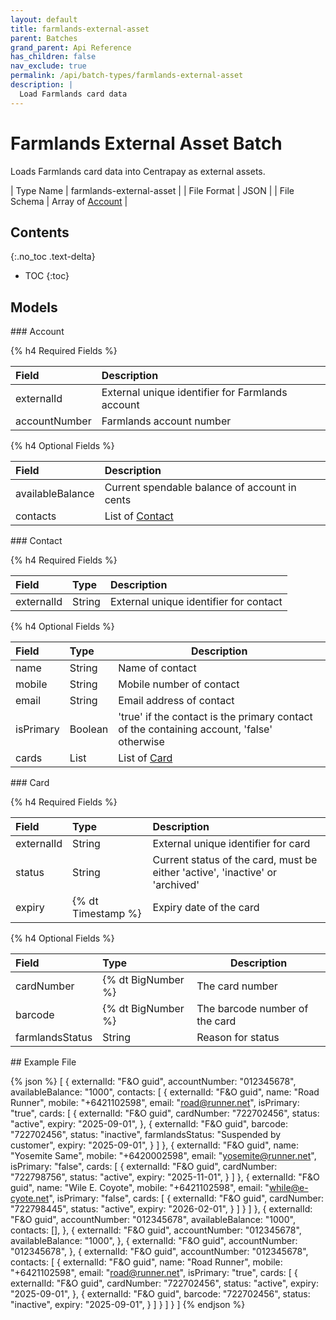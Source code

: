 ```yaml
---
layout: default
title: farmlands-external-asset
parent: Batches
grand_parent: Api Reference
has_children: false
nav_exclude: true
permalink: /api/batch-types/farmlands-external-asset
description: |
  Load Farmlands card data
---
```


# Farmlands External Asset Batch

Loads Farmlands card data into Centrapay as external assets.

| Type Name   | farmlands-external-asset |
| File Format | JSON |
| File Schema | Array of [Account] |


## Contents
{:.no_toc .text-delta}

* TOC
{:toc}

## Models

<a name="account">
### Account

{% h4 Required Fields %}

|     Field     |                   Description                    |
| :------------ | :----------------------------------------------- |
| externalId    | External unique identifier for Farmlands account |
| accountNumber | Farmlands account number                         |


{% h4 Optional Fields %}

|      Field       |                                 Description                                  |
| :--------------- | :--------------------------------------------------------------------------- |
| availableBalance | Current spendable balance of account in cents                                |
| contacts         | List of [Contact][]                                                 |

<a name="contact">
### Contact

{% h4 Required Fields %}

|   Field    |  Type  |              Description               |
| :--------- | :----- | :------------------------------------- |
| externalId | String | External unique identifier for contact |


{% h4 Optional Fields %}

|   Field   |  Type   |                                        Description                                        |
| :-------- | :------ | ----------------------------------------------------------------------------------------- |
| name      | String  | Name of contact                                                                           |
| mobile    | String  | Mobile number of contact                                                                  |
| email     | String  | Email address of contact                                                                  |
| isPrimary | Boolean | 'true' if the contact is the primary contact of the containing account, 'false' otherwise |
| cards     | List    | List of [Card][]                                                               |

<a name="card">
### Card

{% h4 Required Fields %}

|      Field      |        Type        |                                  Description                                  |
| :-------------- | :----------------- | :---------------------------------------------------------------------------- |
| externalId      | String             | External unique identifier for card                                           |
| status          | String             | Current status of the card, must be either 'active', 'inactive' or 'archived' |
| expiry          | {% dt Timestamp %} | Expiry date of the card                                                       |


{% h4 Optional Fields %}

|      Field      |        Type        |          Description           |
| :-------------- | :----------------- | ------------------------------ |
| cardNumber      | {% dt BigNumber %} | The card number                |
| barcode         | {% dt BigNumber %} | The barcode number of the card |
| farmlandsStatus | String             | Reason for status              |


<a name="example">
## Example File

{% json %}
[
  {
    externalId: "F&O guid",
    accountNumber: "012345678",
    availableBalance: "1000",
    contacts: [
      {
        externalId: "F&O guid",
        name: "Road Runner",
        mobile: "+6421102598",
        email: "road@runner.net",
        isPrimary: "true",
        cards: [
          {
            externalId: "F&O guid",
            cardNumber: "722702456",
            status: "active",
            expiry: "2025-09-01",
          },
          {
            externalId: "F&O guid",
            barcode: "722702456",
            status: "inactive",
            farmlandsStatus: "Suspended by customer",
            expiry: "2025-09-01",
          }
        ]
      },
      {
        externalId: "F&O guid",
        name: "Yosemite Same",
        mobile: "+6420002598",
        email: "yosemite@runner.net",
        isPrimary: "false",
        cards: [
          {
            externalId: "F&O guid",
            cardNumber: "722798756",
            status: "active",
            expiry: "2025-11-01",
          }
        ]
      },
      {
        externalId: "F&O guid",
        name: "Wile E. Coyote",
        mobile: "+6421102598",
        email: "while@e-cyote.net",
        isPrimary: "false",
        cards: [
          {
            externalId: "F&O guid",
            cardNumber: "722798445",
            status: "active",
            expiry: "2026-02-01",
          }
        ]
      }
    ]
  },
  {
    externalId: "F&O guid",
    accountNumber: "012345678",
    availableBalance: "1000",
		contacts: [],
  },
  {
    externalId: "F&O guid",
    accountNumber: "012345678",
    availableBalance: "1000",
  },
  {
    externalId: "F&O guid",
    accountNumber: "012345678",
  },
  {
    externalId: "F&O guid",
    accountNumber: "012345678",
    contacts: [
      {
        externalId: "F&O guid",
        name: "Road Runner",
        mobile: "+6421102598",
        email: "road@runner.net",
        isPrimary: "true",
        cards: [
          {
            externalId: "F&O guid",
            cardNumber: "722702456",
            status: "active",
            expiry: "2025-09-01",
          },
          {
            externalId: "F&O guid",
            barcode: "722702456",
            status: "inactive",
            expiry: "2025-09-01",
          }
        ]
      }
    ]
  }
]
{% endjson %}

[Account]: #account
[Contact]: #contact
[Card]: #card
